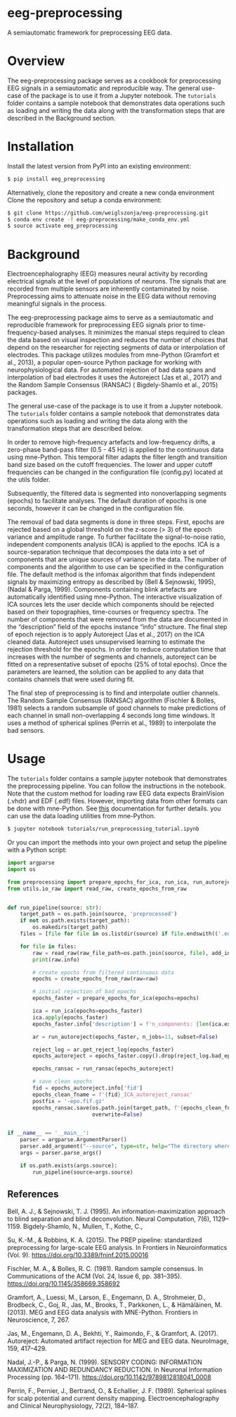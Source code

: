 # eeg-preprocessing

A semiautomatic framework for preprocessing EEG data.

# Overview

The eeg-preprocessing package serves as a cookbook for preprocessing EEG signals in a semiautomatic
and reproducible way. The general use-case of the package is to use it from a Jupyter notebook. The
`tutorials` folder contains a sample notebook that demonstrates data operations such as loading and
writing the data along with the transformation steps that are described in the Background section.

# Installation

Install the latest version from PyPI into an existing environment:

```bash
$ pip install eeg_preprocessing
```

Alternatively, clone the repository and create a new conda environment Clone the repository and
setup a conda environment:

```bash
$ git clone https://github.com/weiglszonja/eeg-preprocessing.git
$ conda env create -f eeg-preprocessing/make_conda_env.yml
$ source activate eeg_preprocessing
```

# Background

Electroencephalography (EEG) measures neural activity by recording electrical signals at the level
of populations of neurons. The signals that are recorded from multiple sensors are inherently
contaminated by noise. Preprocessing aims to attenuate noise in the EEG data without removing
meaningful signals in the process.

The eeg-preprocessing package aims to serve as a semiautomatic and reproducible framework for
preprocessing EEG signals prior to time-frequency-based analyses. It minimizes the manual steps
required to clean the data based on visual inspection and reduces the number of choices that depend
on the researcher for rejecting segments of data or interpolation of electrodes. This package
utilizes modules from mne-Python (Gramfort et al., 2013), a popular open-source Python package for
working with neurophysiological data. For automated rejection of bad data spans and interpolation of
bad electrodes it uses the Autoreject (Jas et al., 2017) and the Random Sample Consensus (RANSAC) (
Bigdely-Shamlo et al., 2015) packages.

The general use-case of the package is to use it from a Jupyter notebook. The `tutorials` folder
contains a sample notebook that demonstrates data operations such as loading and writing the data
along with the transformation steps that are described below.

In order to remove high-frequency artefacts and low-frequency drifts, a zero-phase band-pass
filter (0.5 - 45 Hz) is applied to the continuous data using mne-Python. This temporal filter adapts
the filter length and transition band size based on the cutoff frequencies. The lower and upper
cutoff frequencies can be changed in the configuration file (config.py) located at the utils folder.

Subsequently, the filtered data is segmented into nonoverlapping segments (epochs) to facilitate
analyses. The default duration of epochs is one seconds, however it can be changed in the
configuration file.

The removal of bad data segments is done in three steps. First, epochs are rejected based on a
global threshold on the z-score (> 3) of the epoch variance and amplitude range. To further
facilitate the signal-to-noise ratio, independent components analysis (ICA) is applied to the
epochs. ICA is a source-separation technique that decomposes the data into a set of components that
are unique sources of variance in the data. The number of components and the algorithm to use can be
specified in the configuration file. The default method is the infomax algorithm that finds
independent signals by maximizing entropy as described by (Bell & Sejnowski, 1995), (Nadal & Parga,
1999). Components containing blink artefacts are automatically identified using mne-Python. The
interactive visualization of ICA sources lets the user decide which components should be rejected
based on their topographies, time-courses or frequency spectra. The number of components that were
removed from the data are documented in the “description” field of the epochs instance “info”
structure. The final step of epoch rejection is to apply Autoreject (Jas et al., 2017) on the ICA
cleaned data. Autoreject uses unsupervised learning to estimate the rejection threshold for the
epochs. In order to reduce computation time that increases with the number of segments and channels,
autoreject can be fitted on a representative subset of epochs (25% of total epochs). Once the
parameters are learned, the solution can be applied to any data that contains channels that were
used during fit.

The final step of preprocessing is to find and interpolate outlier channels. The Random Sample
Consensus (RANSAC) algorithm (Fischler & Bolles, 1981) selects a random subsample of good channels
to make predictions of each channel in small non-overlapping 4 seconds long time windows. It uses a
method of spherical splines (Perrin et al., 1989) to interpolate the bad sensors.

# Usage

The `tutorials` folder contains a sample jupyter notebook that demonstrates the preprocessing
pipeline. You can follow the instructions in the notebook. Note that the custom method for loading
raw EEG data expects BrainVision (.vhdr) and EDF (.edf) files. However, importing data from other
formats can be done with mne-Python.
See [this](https://mne.tools/stable/auto_tutorials/io/20_reading_eeg_data.html) documentation for
further details. you can use the data loading utilities from mne-Python.

```bash
$ jupyter notebook tutorials/run_preprocessing_tutorial.ipynb
```

Or you can import the methods into your own project and setup the pipeline with a Python script:

```python
import argparse
import os

from preprocessing import prepare_epochs_for_ica, run_ica, run_autoreject, run_ransac
from utils.io_raw import read_raw, create_epochs_from_raw


def run_pipeline(source: str):
    target_path = os.path.join(source, 'preprocessed')
    if not os.path.exists(target_path):
        os.makedirs(target_path)
    files = [file for file in os.listdir(source) if file.endswith(('.edf', '.vhdr'))]

    for file in files:
        raw = read_raw(raw_file_path=os.path.join(source, file), add_info=False)
        print(raw.info)

        # create epochs from filtered continuous data
        epochs = create_epochs_from_raw(raw=raw)

        # initial rejection of bad epochs
        epochs_faster = prepare_epochs_for_ica(epochs=epochs)

        ica = run_ica(epochs=epochs_faster)
        ica.apply(epochs_faster)
        epochs_faster.info['description'] = f'n_components: {len(ica.exclude)}'

        ar = run_autoreject(epochs_faster, n_jobs=11, subset=False)

        reject_log = ar.get_reject_log(epochs_faster)
        epochs_autoreject = epochs_faster.copy().drop(reject_log.bad_epochs, reason='AUTOREJECT')

        epochs_ransac = run_ransac(epochs_autoreject)

        # save clean epochs
        fid = epochs_autoreject.info['fid']
        epochs_clean_fname = f'{fid}_ICA_autoreject_ransac'
        postfix = '-epo.fif.gz'
        epochs_ransac.save(os.path.join(target_path, f'{epochs_clean_fname}{postfix}'),
                           overwrite=False)


if __name__ == '__main__':
    parser = argparse.ArgumentParser()
    parser.add_argument("--source", type=str, help="The directory where raw EEG files are.")
    args = parser.parse_args()

    if os.path.exists(args.source):
        run_pipeline(source=args.source)

```

## References

Bell, A. J., & Sejnowski, T. J. (1995). An information-maximization approach to blind separation and
blind deconvolution. Neural Computation, 7(6), 1129–1159. Bigdely-Shamlo, N., Mullen, T., Kothe, C.,

Su, K.-M., & Robbins, K. A. (2015). The PREP pipeline: standardized preprocessing for large-scale
EEG analysis. In Frontiers in Neuroinformatics (Vol. 9). https://doi.org/10.3389/fninf.2015.00016

Fischler, M. A., & Bolles, R. C. (1981). Random sample consensus. In Communications of the ACM (Vol.
24, Issue 6, pp. 381–395). https://doi.org/10.1145/358669.358692

Gramfort, A., Luessi, M., Larson, E., Engemann, D. A., Strohmeier, D., Brodbeck, C., Goj, R., Jas,
M., Brooks, T., Parkkonen, L., & Hämäläinen, M. (2013). MEG and EEG data analysis with MNE-Python.
Frontiers in Neuroscience, 7, 267.

Jas, M., Engemann, D. A., Bekhti, Y., Raimondo, F., & Gramfort, A. (2017). Autoreject: Automated
artifact rejection for MEG and EEG data. NeuroImage, 159, 417–429.

Nadal, J.-P., & Parga, N. (1999). SENSORY CODING: INFORMATION MAXIMIZATION AND REDUNDANCY REDUCTION.
In Neuronal Information Processing (pp. 164–171). https://doi.org/10.1142/9789812818041_0008

Perrin, F., Pernier, J., Bertrand, O., & Echallier, J. F. (1989). Spherical splines for scalp
potential and current density mapping. Electroencephalography and Clinical Neurophysiology, 72(2),
184–187.
